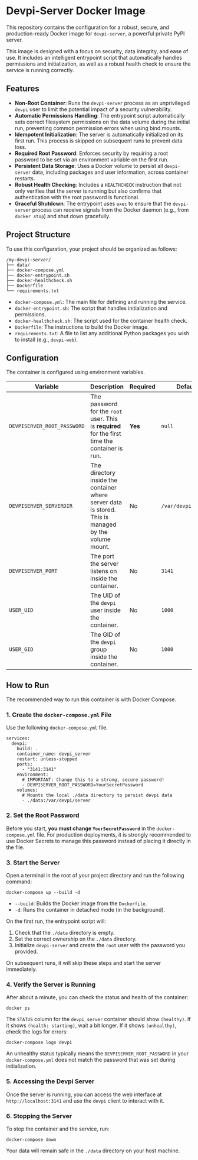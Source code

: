 # Devpi-Server Docker Image

This repository contains the configuration for a robust, secure, and production-ready Docker image for `devpi-server`, a powerful private PyPI server.

This image is designed with a focus on security, data integrity, and ease of use. It includes an intelligent entrypoint script that automatically handles permissions and initialization, as well as a robust health check to ensure the service is running correctly.

## Features

- **Non-Root Container**: Runs the `devpi-server` process as an unprivileged `devpi` user to limit the potential impact of a security vulnerability.
- **Automatic Permissions Handling**: The entrypoint script automatically sets correct filesystem permissions on the data volume during the initial run, preventing common permission errors when using bind mounts.
- **Idempotent Initialization**: The server is automatically initialized on its first run. This process is skipped on subsequent runs to prevent data loss.
- **Required Root Password**: Enforces security by requiring a root password to be set via an environment variable on the first run.
- **Persistent Data Storage**: Uses a Docker volume to persist all `devpi-server` data, including packages and user information, across container restarts.
- **Robust Health Checking**: Includes a `HEALTHCHECK` instruction that not only verifies that the server is running but also confirms that authentication with the root password is functional.
- **Graceful Shutdown**: The entrypoint uses `exec` to ensure that the `devpi-server` process can receive signals from the Docker daemon (e.g., from `docker stop`) and shut down gracefully.

## Project Structure

To use this configuration, your project should be organized as follows:

```
/my-devpi-server/
├── data/
├── docker-compose.yml
├── docker-entrypoint.sh
├── docker-healthcheck.sh
├── Dockerfile
└── requirements.txt
```

- `docker-compose.yml`: The main file for defining and running the service.
- `docker-entrypoint.sh`: The script that handles initialization and permissions.
- `docker-healthcheck.sh`: The script used for the container health check.
- `Dockerfile`: The instructions to build the Docker image.
- `requirements.txt`: A file to list any additional Python packages you wish to install (e.g., `devpi-web`).

## Configuration

The container is configured using environment variables.

| Variable                    | Description                                                                                             | Required | Default             |
| --------------------------- | ------------------------------------------------------------------------------------------------------- | -------- | ------------------- |
| `DEVPISERVER_ROOT_PASSWORD` | The password for the `root` user. This is **required** for the first time the container is run.           | **Yes**  | `null`              |
| `DEVPISERVER_SERVERDIR`     | The directory inside the container where server data is stored. This is managed by the volume mount.    | No       | `/var/devpi/server` |
| `DEVPISERVER_PORT`          | The port the server listens on inside the container.                                                    | No       | `3141`              |
| `USER_UID`                  | The UID of the `devpi` user inside the container.                                                       | No       | `1000`              |
| `USER_GID`                  | The GID of the `devpi` group inside the container.                                                      | No       | `1000`              |

## How to Run

The recommended way to run this container is with Docker Compose.

### 1. Create the `docker-compose.yml` File

Use the following `docker-compose.yml` file.

```
services:
  devpi:
    build: .
    container_name: devpi_server
    restart: unless-stopped
    ports:
      - "3141:3141"
    environment:
      # IMPORTANT: Change this to a strong, secure password!
      - DEVPISERVER_ROOT_PASSWORD=YourSecretPassword
    volumes:
      # Mounts the local ./data directory to persist devpi data
      - ./data:/var/devpi/server
```

### 2. Set the Root Password

Before you start, **you must change `YourSecretPassword`** in the `docker-compose.yml` file. For production deployments, it is strongly recommended to use Docker Secrets to manage this password instead of placing it directly in the file.

### 3. Start the Server

Open a terminal in the root of your project directory and run the following command:

```
docker-compose up --build -d
```

- `--build`: Builds the Docker image from the `Dockerfile`.
- `-d`: Runs the container in detached mode (in the background).

On the first run, the entrypoint script will:
1.  Check that the `./data` directory is empty.
2.  Set the correct ownership on the `./data` directory.
3.  Initialize `devpi-server` and create the `root` user with the password you provided.

On subsequent runs, it will skip these steps and start the server immediately.

### 4. Verify the Server is Running

After about a minute, you can check the status and health of the container:

```
docker ps
```

The `STATUS` column for the `devpi_server` container should show `(healthy)`. If it shows `(health: starting)`, wait a bit longer. If it shows `(unhealthy)`, check the logs for errors:

```
docker-compose logs devpi
```

An unhealthy status typically means the `DEVPISERVER_ROOT_PASSWORD` in your `docker-compose.yml` does not match the password that was set during initialization.

### 5. Accessing the Devpi Server

Once the server is running, you can access the web interface at `http://localhost:3141` and use the `devpi` client to interact with it.

### 6. Stopping the Server

To stop the container and the service, run:

```
docker-compose down
```

Your data will remain safe in the `./data` directory on your host machine.

